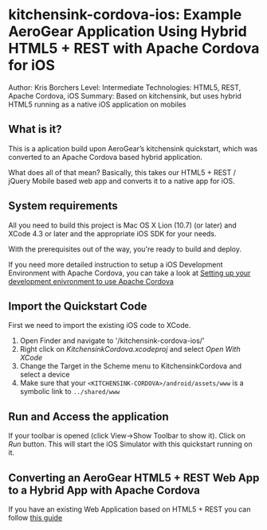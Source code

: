 kitchensink-cordova-ios: Example AeroGear Application Using Hybrid HTML5 + REST with Apache Cordova for iOS
===========================================================================================================
Author: Kris Borchers
Level: Intermediate
Technologies: HTML5, REST, Apache Cordova, iOS
Summary: Based on kitchensink, but uses hybrid HTML5 running as a native iOS application on mobiles

What is it?
-----------

This is a aplication build upon AeroGear’s kitchensink quickstart, which was converted to an Apache Cordova based hybrid application.

What does all of that mean? Basically, this takes our HTML5 + REST / jQuery Mobile based web app and converts it to a native app for iOS. 

System requirements
-------------------

All you need to build this project is Mac OS X Lion (10.7) (or later) and XCode 4.3 or later and the appropriate iOS SDK for your needs.

With the prerequisites out of the way, you're ready to build and deploy.

If you need more detailed instruction to setup a iOS Development Environment with Apache Cordova, you can take a look at [Setting up your development enivronment to use Apache Cordova](http://aerogear.org/docs/guides/CordovaSetup/)

Import the Quickstart Code
--------------------------

First we need to import the existing iOS code to XCode.

1. Open Finder and navigate to '<repo-folder>/kitchensink-cordova-ios/'
2. Right click on *KitchensinkCordova.xcodeproj* and select *Open With XCode*
3. Change the Target in the Scheme menu to KitchensinkCordova and select a device
4. Make sure that your `<KITCHENSINK-CORDOVA>/android/assets/www` is a symbolic link to `../shared/www`


Run and Access the application
------------------------------

If your toolbar is opened (click View->Show Toolbar to show it). Click on *Run* button. This will start the iOS Simulator with this quickstart running on it.


Converting an AeroGear HTML5 + REST Web App to a Hybrid App with Apache Cordova
--------------------------------------------------------------------------------

If you have an existing Web Application based on HTML5 + REST you can follow [this guide](http://aerogear.org/docs/guides/HTML5ToHybridWithCordova)



